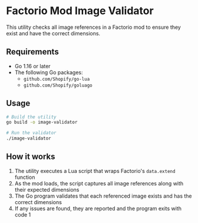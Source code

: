 # Factorio Mod Image Validator

This utility checks all image references in a Factorio mod to ensure they exist and have the correct dimensions.

## Requirements

- Go 1.16 or later
- The following Go packages:
  - `github.com/Shopify/go-lua`
  - `github.com/Shopify/goluago`

## Usage

```bash
# Build the utility
go build -o image-validator

# Run the validator
./image-validator
```

## How it works

1. The utility executes a Lua script that wraps Factorio's `data.extend` function
2. As the mod loads, the script captures all image references along with their expected dimensions
3. The Go program validates that each referenced image exists and has the correct dimensions
4. If any issues are found, they are reported and the program exits with code 1